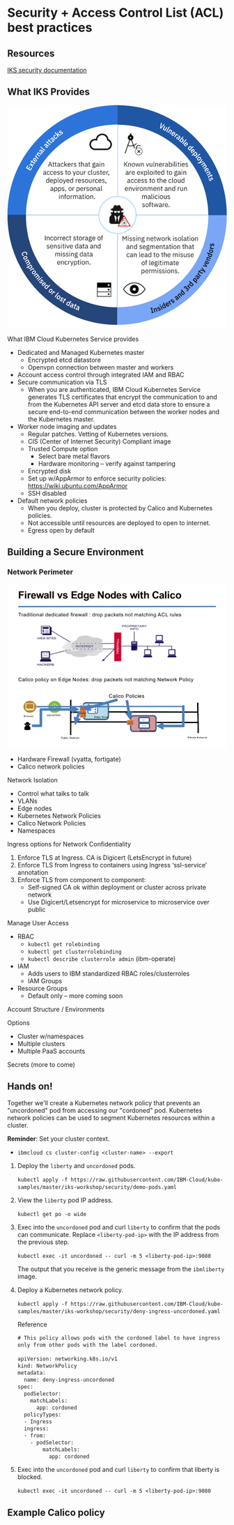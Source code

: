 # Security + Access Control List (ACL) best practices

## Resources
[IKS security documentation](https://console.bluemix.net/docs/containers/cs_secure.html#security)

## What IKS Provides

![Security considerations](images/security-sm.png)

What IBM Cloud Kubernetes Service provides

- Dedicated and Managed Kubernetes master
  - Encrypted etcd datastore
  - Openvpn connection between master and workers
- Account access control through integrated IAM and RBAC
- Secure communication via TLS
  - When you are authenticated, IBM Cloud Kubernetes Service generates TLS certificates that encrypt the communication to and from the Kubernetes API server and etcd data store to ensure a secure end-to-end communication between the worker nodes and the Kubernetes master. 
- Worker node imaging and updates
  - Regular patches. Vetting of Kubernetes versions.
  - CIS (Center of Internet Security) Compliant image
  - Trusted Compute option
    - Select bare metal flavors
    - Hardware monitoring – verify against tampering
  - Encrypted disk
  - Set up w/AppArmor to enforce security policies: https://wiki.ubuntu.com/AppArmor
  - SSH disabled
- Default network policies
  - When you deploy, cluster is protected by Calico and Kubernetes policies.
  - Not accessible until resources are deployed to open to internet.
  - Egress open by default

## Building a Secure Environment

### Network Perimeter

![Network perimeter](images/network.png)

- Hardware Firewall (vyatta, fortigate)
- Calico network policies

Network Isolation

- Control what talks to talk
- VLANs
- Edge nodes
- Kubernetes Network Policies
- Calico Network Policies
- Namespaces

Ingress options for Network Confidentiality
1. Enforce TLS at Ingress. CA is Digicert (LetsEncrypt in future)
2. Enforce TLS from Ingress to containers using Ingress ‘ssl-service’ annotation 
3. Enforce TLS from component to component: 
	- Self-signed CA ok within deployment or cluster across private network
	- Use Digicert/Letsencrypt for microservice to microservice over public


Manage User Access
- RBAC
  - `kubectl get rolebinding`
  - `kubectl get clusterrolebinding`
  - `kubectl describe clusterrole admin` (ibm-operate)
- IAM
  - Adds users to IBM standardized RBAC roles/clusterroles
  - IAM Groups
- Resource Groups
  - Default only – more coming soon

Account Structure / Environments

Options
- Cluster w/namespaces
- Multiple clusters
- Multiple PaaS accounts

Secrets (more to come)

## Hands on!

Together we'll create a Kubernetes network policy that prevents an "uncordoned" pod from accessing our "cordoned" pod. Kubernetes network policies can be used to segment Kubernetes resources within a cluster.

**Reminder**: Set your cluster context.
 - `ibmcloud cs cluster-config <cluster-name> --export`

1. Deploy the `liberty` and `uncordoned` pods.

   `kubectl apply -f https://raw.githubusercontent.com/IBM-Cloud/kube-samples/master/iks-workshop/security/demo-pods.yaml`

2. View the `liberty` pod IP address.

   `kubectl get po -o wide`

3. Exec into the `uncordoned` pod and curl `liberty` to confirm that the pods can communicate. Replace `<liberty-pod-ip>` with the IP address from the previous step.

   `kubectl exec -it uncordoned -- curl -m 5 <liberty-pod-ip>:9080`
   
   The output that you receive is the generic message from the `ibmliberty` image.

4. Deploy a Kubernetes network policy.

   `kubectl apply -f https://raw.githubusercontent.com/IBM-Cloud/kube-samples/master/iks-workshop/security/deny-ingress-uncordoned.yaml`
   
   Reference
   ```
   # This policy allows pods with the cordoned label to have ingress only from other pods with the label cordoned.
   
   apiVersion: networking.k8s.io/v1
   kind: NetworkPolicy
   metadata:
     name: deny-ingress-uncordoned
   spec:
     podSelector:
       matchLabels:
         app: cordoned
     policyTypes:
     - Ingress
     ingress:
     - from:
       - podSelector: 
           matchLabels:
             app: cordoned
   ```

5. Exec into the `uncordoned` pod and curl `liberty` to confirm that liberty is blocked.

   `kubectl exec -it uncordoned -- curl -m 5 <liberty-pod-ip>:9080`


## Example Calico policy


